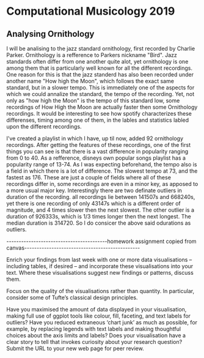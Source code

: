 # Computational Musicology 2019
## Analysing Ornithology


I will be analising to the jazz standard ornithology, first recorded by Charlie Parker. Ornithology is a refference to Parkers nickname "Bird". Jazz standards often differ from one another quite alot, yet ornithology is one among them that is particularly well known for all the different recordings. One reason for this is that the jazz standerd has also been recorded under another name "How high the Moon", which follows the exact same standard, but in a slower tempo. This is immediately one of the aspects for which we could annalize the standard, the tempo of the recording. Yet, not only as "how high the Moon" is the tempo of this standard low, some recordings of How High the Moon are actually faster then some Ornithology recordings. It would be interesting to see how spotify characterizes these differenses, timing among one of them, in the lables  and statistics labled upon the different recordings. 

I've created a playlist in which I have, up til now, added 92 ornithology recordings. 
After getting the features of these recordings, one of the first things you can see is that there is a vast difference in popularity ranging from 0 to 40. As a refference, disneys own popular songs playlist has a popularity range of 13-74. 
As I was expecting beforehand, the tempo also is a field in which there is a lot of difference. The slowest tempo at 73, and the fastest as 176. These are just a couple of fields where all of these recordings differ in, some recordings are even in a minor key, as apposed to a more usual major key. Interestingly there are two definate outliers in duration of the recording. all recordings lie between 141507s and 668240s, yet there is one recording of only 43147s which is a different order of magnitude, and 4 times slower then the next slowest. The other outlier is a duration of 926333s, which is 1/3 times longer then the next longest. The median duration is 314720. So I do consicer the above said odurations as outliers. 



-----------------------------------------homework assignment copied from canvas-----------------------------------------------

Enrich your findings from last week with one or more data visualisations – including tables, if desired – and incorporate these visualisations into your text. Where these visualisations suggest new findings or patterns, discuss them. 

Focus on the quality of the visualisations rather than quantity. In particular, consider some of Tufte’s classical design principles.

Have you maximised the amount of data displayed in your visualisation, making full use of ggplot tools like colour, fill, faceting, and text labels for outliers?
Have you reduced extraneous ‘chart junk’ as much as possible, for example, by replacing legends with text labels and making thoughtful choices about the axis limits and labels?
Does your visualisation have a clear story to tell that invokes curiosity about your research question?
Submit the URL to your new web page for peer review.

